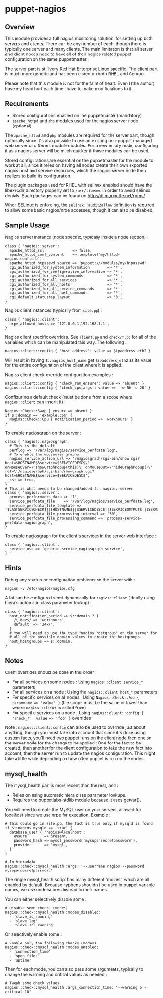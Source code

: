 # puppet-nagios

## Overview

This module provides a full nagios monitoring solution, for setting up both
servers and clients. There can be any number of each, though there is typically
one server and many clients. The main limitation is that all server and client
nodes need to have all of their nagios related puppet configuration on the
same puppetmaster.

The server part is still very Red Hat Enterprise Linux specific. The client
part is much more generic and has been tested on both RHEL and Gentoo.

Please note that this module is not for the faint of heart. Even I (the author)
have my head hurt each time I have to make modificiations to it...

## Requirements

* Stored configurations enabled on the puppetmaster (mandatory)
* `apache_httpd` and `php` modules used for the nagios server node (optional)

The `apache_httpd` and `php` modules are required for the server part, though
optionally since it's also possible to use an existing non-puppet managed web
server or different module modules. For a new empty node, configuring it as a
nagios server will be much quicker if those modules can be used.

Stored configurations are essential on the puppetmaster for the module to work
at all, since it relies on having all nodes create their own exported nagios
host and service resources, which the nagios server node then realizes to
build its configuration.

The plugin packages used for RHEL with selinux enabled should have the
libexecdir directory properly set to `/usr/libexec` in order to avoid selinux
denials. Such packages can be found on http://dl.marmotte.net/rpms/

When SELinux is enforcing, the `selinux::audit2allow` definition is required
to allow some basic nagios/nrpe accesses, though it can also be disabled.

## Sample Usage

Nagios server instance (node specific, typically inside a node section) :

    class { 'nagios::server':
      apache_httpd_ssl             => false,
      apache_httpd_conf_content    => template('my/httpd-nagios.conf.erb'),
      apache_httpd_htpasswd_source => 'puppet:///modules/my/htpasswd',
      cgi_authorized_for_system_information        => '*',
      cgi_authorized_for_configuration_information => '*',
      cgi_authorized_for_system_commands           => '*',
      cgi_authorized_for_all_services              => '*',
      cgi_authorized_for_all_hosts                 => '*',
      cgi_authorized_for_all_service_commands      => '*',
      cgi_authorized_for_all_host_commands         => '*',
      cgi_default_statusmap_layout                 => '3',
    }

Nagios client instances (typically from `site.pp`) :

    class { 'nagios::client':
      nrpe_allowed_hosts => '127.0.0.1,192.168.1.1',
    }

Nagios client specific overrides. See `client.pp` and `check/*.pp` for all of
the variables which can be manipulated this way. The following :

    nagios::client::config { 'host_address': value => $ipaddress_eth2 }

Will result in having `$::nagios_host_name` get `$ipaddress_eth2` as its value
for the entire configuration of the client where it is applied.

Nagios client check override configuration examples :

    nagios::client::config { 'check_ram_ensure': value => 'absent' }
    nagios::client::config { 'check_cpu_args': value => '-w 50 -c 20' }

Configuring a default check (must be done from a scope where `nagios::client`
can inherit it)  :

    Nagios::Check::Swap { ensure => absent }
    if $::domain == 'example.com' {
      Nagios::Check::Cpu { notification_period => 'workhours' }
    }

To enable nagiosgraph on the server :

    class { 'nagios::nagiosgraph':
      # This is the default
      perflog => '/var/log/nagios/service_perfdata.log',
      # To enable the mouseover graphs
      nagios_service_action_url => '/nagiosgraph/cgi-bin/show.cgi?host=$HOSTNAME$&service=$SERVICEDESC$\' onMouseOver=\'showGraphPopup(this)\' onMouseOut=\'hideGraphPopup()\' rel=\'/nagiosgraph/cgi-bin/showgraph.cgi?host=$HOSTNAME$&service=$SERVICEDESC$',
      ssi => true,
    }
    # This is what needs to be changed/added for nagios::server
    class { 'nagios::server':
      process_performance_data => '1',
      service_perfdata_file    => '/var/log/nagios/service_perfdata.log',
      service_perfdata_file_template => '$LASTSERVICECHECK$||$HOSTNAME$||$SERVICEDESC$||$SERVICEOUTPUT$||$SERVICEPERFDATA$',
      service_perfdata_file_processing_interval => '30',
      service_perfdata_file_processing_command => 'process-service-perfdata-nagiosgraph',
    }

To enable nagiosgraph for the client's services in the server web interface :

    class { 'nagios::client':
      service_use => 'generic-service,nagiosgraph-service',
    }

## Hints

Debug any startup or configuration problems on the server with :

    nagios -v /etc/nagios/nagios.cfg

A lot can be configured semi-dynamically for `nagios::client` (ideally using
hiera's automatic class parameter lookup) :

    class { 'nagios::client':
      host_notification_period => $::domain ? {
        /\.dev$/ => 'workhours',
        default  => '24x7',
      }
      # You will need to use the type "nagios_hostgroup" on the server for
      # all of the possible domain values to create the hostgroups.
      host_hostgroups => $::domain,
    }

## Notes

Client overrides should be done in this order :
* For all services on some nodes : Using `nagios::client service_*` parameters
* For all services on a node : Using the `nagios::client host_*` parameters
* For specific services on all nodes : Using `Nagios::Check::Foo { paramname => 'value' }` (the scope must be the same or lower than where `nagios::client` is called from)
* For specific services on a node : Using `nagios::client::config { 'check_*': value => 'foo' }` overrides

Note : `nagios::client::config` can also be used to override just about
anything, though you must take into account that since it's done using custom
facts, you'll need two puppet runs on the client node then one on the server
node for the change to be applied : One for the fact to be created, then
another for the client configuration to take the new fact into account, then
the server run to update the nagios configuration. This might take a little
while depending on how often puppet is run on the nodes.

## mysql_health

The mysql_health part is more recent than the rest, and :
* Relies on using automatic hiera class parameter lookups.
* Requires the puppetlabs-stdlib module because it uses getvar().

You will need to create the MySQL user on your servers, allowed for localhost
since we use nrpe for execution. Example :

    # This could go in site.pp, the fact is true only if mysqld is found
    if $::nagios_mysqld == 'true' {
      database_user { 'nagios@localhost':
        ensure        => present,
        password_hash => mysql_password('mysupersecretpassword'),
        provider      => 'mysql',
      }
    }

    # In hieradata
    nagios::check::mysql_health::args: '--username nagios --password mysupersecretpassword'

The single mysql_health script has many different 'modes', which are all
enabled by default. Because hyphens shouldn't be used in puppet variable names,
we use underscores instead in their names.

You can either selectively disable some :

    # Disable some checks (modes)
    nagios::check::mysql_health::modes_disabled:
      - 'slave_io_running'
      - 'slave_lag'
      - 'slave_sql_running'

Or selectively enable some :

    # Enable only the following checks (modes)
    nagios::check::mysql_health::modes_enabled:
      - 'connection_time'
      - 'open_files'
      - 'uptime'

Then for each mode, you can also pass some arguments, typically to change the
warning and critical values as needed :

    # Tweak some check values
    nagios::check::mysql_health::args_connection_time: '--warning 5 --critical 10'

